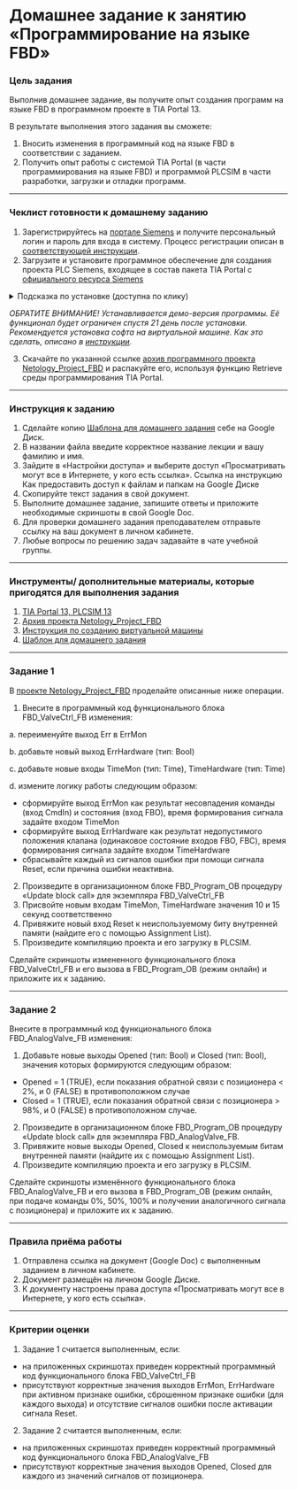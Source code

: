 # Домашнее задание к занятию «Программирование на языке FBD»

### Цель задания

Выполнив домашнее задание, вы получите опыт создания программ на языке FBD в программном проекте в TIA Portal 13.

В результате выполнения этого задания вы сможете:

1. Вносить изменения в программный код на языке FBD в соответствии с заданием.
2. Получить опыт работы с системой TIA Portal (в части программирования на языке FBD) и программой PLCSIM в части разработки, загрузки и отладки программ.

------

### Чеклист готовности к домашнему заданию

1. Зарегистрируйтесь на [портале Siemens](https://mall.industry.siemens.com/goos/WelcomePage.aspx?regionUrl=/ru&language=ru) и получите персональный логин и пароль для входа в систему. Процесс регистрации описан в [соответствующей инструкции](https://docs.google.com/presentation/d/1RPHvCE2OxBbHRMWSAV2E-HxscZvR2nRIZVHCy8hvjJE/edit?usp=sharing).
2. Загрузите и установите программное обеспечение для создания проекта PLC Siemens, входящее в состав пакета TIA Portal с [официального ресурса Siemens](https://support.industry.siemens.com/cs/document/78793685/simatic-step-7-(tia-portal)-v13-trial-download?dti=0&lc=en-DE)
<details>
  <summary> Подсказка по установке (доступна по клику)</summary>
  
  
1. Скачайте все файлы по [ссылке](https://support.industry.siemens.com/cs/document/109745155/simatic-step-7-including-plcsim-v13-sp2-trial-download?dti=0&lc=en-DE) в две отдельные папки:
  - STEP 7 Professional V13 SP2 (DVD 1, DVD 2, SHA-256 checksum)
  ![image](https://github.com/netology-code/phd-homeworks/blob/main/6.6/Step7_1.png)
  - SIMATIC STEP 7 PLCSIM V13 SP2 for STEP 7 Basic and STEP 7 Professional (включая SHA-256 checksum)
    ![image](https://github.com/netology-code/phd-homeworks/blob/main/6.6/Step7_2.png)
2. Запустите установочный файл SIMATIC_STEP_7_Professional_V13_SP2_Upd4.exe, пройдите стандартную процедуру установки.
3. Запустите установочный файл SIMATIC_S7_PLCSIM_V13_SP2.exe, пройдите стандартную процедуру установки.

    ---
  
</details>
  
*ОБРАТИТЕ ВНИМАНИЕ! Устанавливается демо-версия программы. Её функционал будет ограничен спустя 21 день после установки. Рекомендуется установка софта на виртуальной машине. Как это сделать, описано в [инструкции](https://docs.google.com/presentation/d/1psnSlotXT7cr8ECnaZaTCDLnIyYOGUzCArLeydeRztY/edit?usp=sharing).*

3. Скачайте по указанной ссылке [архив программного проекта Netology_Project_FBD](https://drive.google.com/file/d/1Vv-Og1fiGtf0ASwlg_1x_4nLln-yFu7U/view?usp=sharing) и распакуйте его, используя функцию Retrieve среды программирования TIA Portal.

------

### Инструкция к заданию

1. Сделайте копию [Шаблона для домашнего задания](https://docs.google.com/document/d/178B47bzn1EpAnIus6CENF2T5WhJeYAqxpfcolAxQ5l4/edit?usp=sharing) себе на Google Диск.
2. В названии файла введите корректное название лекции и вашу фамилию и имя.
3. Зайдите в «Настройки доступа» и выберите доступ «Просматривать могут все в Интернете, у кого есть ссылка». Ссылка на инструкцию Как предоставить доступ к файлам и папкам на Google Диске
4. Скопируйте текст задания в свой документ.
5. Выполните домашнее задание, запишите ответы и приложите необходимые скриншоты в свой Google Doc.
6. Для проверки домашнего задания преподавателем отправьте ссылку на ваш документ в личном кабинете.
7. Любые вопросы по решению задач задавайте в чате учебной группы.

------

### Инструменты/ дополнительные материалы, которые пригодятся для выполнения задания

1. [TIA Portal 13, PLCSIM 13](https://support.industry.siemens.com/cs/document/109745155/simatic-step-7-including-plcsim-v13-sp2-trial-download?dti=0&lc=en-WW)
2. [Архив проекта Netology_Project_FBD](https://drive.google.com/file/d/1Vv-Og1fiGtf0ASwlg_1x_4nLln-yFu7U/view?usp=sharing)
3. [Инструкция по созданию виртуальной машины](https://docs.google.com/presentation/d/1psnSlotXT7cr8ECnaZaTCDLnIyYOGUzCArLeydeRztY/edit?usp=sharing)
4. [Шаблон для домашнего задания](https://docs.google.com/document/d/178B47bzn1EpAnIus6CENF2T5WhJeYAqxpfcolAxQ5l4/edit?usp=sharing)

------

### Задание 1

В [проекте Netology_Project_FBD](https://drive.google.com/file/d/1Vv-Og1fiGtf0ASwlg_1x_4nLln-yFu7U/view?usp=sharing) проделайте описанные ниже операции.

1. Внесите в программный код функционального блока FBD_ValveCtrl_FB изменения:

a. переименуйте выход Err в ErrMon

b. добавьте новый выход ErrHardware (тип: Bool)

c. добавьте новые входы TimeMon (тип: Time), TimeHardware (тип: Time)

d. измените логику работы следующим образом:

- сформируйте выход ErrMon как результат несовпадения команды (вход CmdIn) и состояния (вход FBO), время формирования сигнала задайте входом TimeMon
- сформируйте выход ErrHardware как результат недопустимого положения клапана (одинаковое состояние входов FBO, FBC), время формирования сигнала задайте входом TimeHardware
- сбрасывайте каждый из сигналов ошибки  при помощи сигнала Reset, если причина ошибки неактивна.
2. Произведите в организационном блоке FBD_Program_OB процедуру «Update block call» для экземпляра FBD_ValveCtrl_FB
3. Присвойте новым входам TimeMon, TimeHardware значения 10 и 15 секунд соответственно
4. Привяжите новый вход Reset к неиспользуемому биту внутренней памяти (найдите его с помощью Assignment List).
5. Произведите компиляцию проекта и его загрузку в PLCSIM.

Сделайте скриншоты измененного функционального блока FBD_ValveCtrl_FB и его вызова в FBD_Program_OB (режим онлайн) и приложите их к заданию.

------

### Задание 2

Внесите в программный код функционального блока FBD_AnalogValve_FB изменения:

1. Добавьте новые выходы Opened (тип: Bool) и Closed (тип: Bool), значения которых формируются следующим образом:
- Opened = 1 (TRUE), если показания обратной связи с позиционера < 2%, и 0 (FALSE) в противоположном случае
- Closed = 1 (TRUE), если показания обратной связи с позиционера > 98%, и 0 (FALSE) в противоположном случае.
2. Произведите в организационном блоке FBD_Program_OB процедуру «Update block call» для экземпляра FBD_AnalogValve_FB.
3. Привяжите новые выходы Opened, Closed к неиспользуемым битам внутренней памяти (найдите их с помощью Assignment List).
4. Произведите компиляцию проекта и его загрузку в PLCSIM.

Сделайте скриншоты изменённого функционального блока FBD_AnalogValve_FB и его вызова в FBD_Program_OB (режим онлайн, при подаче команды 0%, 50%, 100% и получении аналогичного сигнала с позиционера) и приложите их к заданию.

------

### Правила приёма работы

1. Отправлена ссылка на документ (Google Doc) с выполненным заданием в личном кабинете.
2. Документ размещён на личном Google Диске.
3. К документу настроены права доступа «Просматривать могут все в Интернете, у кого есть ссылка».

------

### Критерии оценки

1. Задание 1 считается выполненным, если:
- на приложенных скриншотах приведен корректный программный код функционального блока FBD_ValveCtrl_FB
- присутствуют корректные значения выходов ErrMon, ErrHardware при активном признаке ошибки, сброшенном признаке ошибки (для каждого выхода) и отсутствие сигналов ошибки после активации сигнала Reset.

2. Задание 2 считается выполненным, если:
- на приложенных скриншотах приведен корректный программный код функционального блока FBD_AnalogValve_FB
- присутствуют корректные значения выходов Opened, Closed для каждого из значений сигналов от позиционера. 
